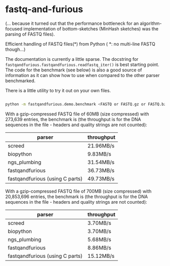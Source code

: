 # fastq-and-furious

(... because it turned out that the performance bottleneck for an algorithm-focused implementation
of bottom-sketches (MinHash sketches) was the parsing of FASTQ files).

Efficient handling of FASTQ files(*) from Python ( *: no multi-line FASTQ though...)

The documentation is currently a little sparse. The docstring
for `fastqandfurious.fastqandfurious.readfastq_iter()` is best starting point.
The code for the benchmark (see below) is also a good source of information as
it can show how to use when compared to the other parser benchmarked.

There is a little utility to try it out on your own files.

```bash

python -m fastqandfurious.demo.benchmark <FASTQ or FASTQ.gz or FASTQ.bz2 file>

```

With a gzip-compressed FASTQ file of 60MB (size compressed) with 273,639 entries,
the benchmark is
(the throughput is for the DNA sequences in the file - headers and quality strings
are not counted):


| parser | throughput |
|---|---|
| screed | 21.96MB/s |
| biopython | 9.83MB/s |
| ngs_plumbing | 31.54MB/s |
| fastqandfurious | 36.73MB/s |
| fastqandfurious (using C parts) | 49.73MB/s |


With a gzip-compressed FASTQ file of 700MB (size compressed) with 20,853,696 entries,
the benchmark is
(the throughput is for the DNA sequences in the file - headers and quality strings
are not counted):


| parser | throughput |
|---|---|
| screed | 3.70MB/s |
| biopython | 3.70MB/s |
| ngs_plumbing | 5.68MB/s |
| fastqandfurious | 8.86MB/s |
| fastqandfurious (using C parts) | 15.12MB/s |
